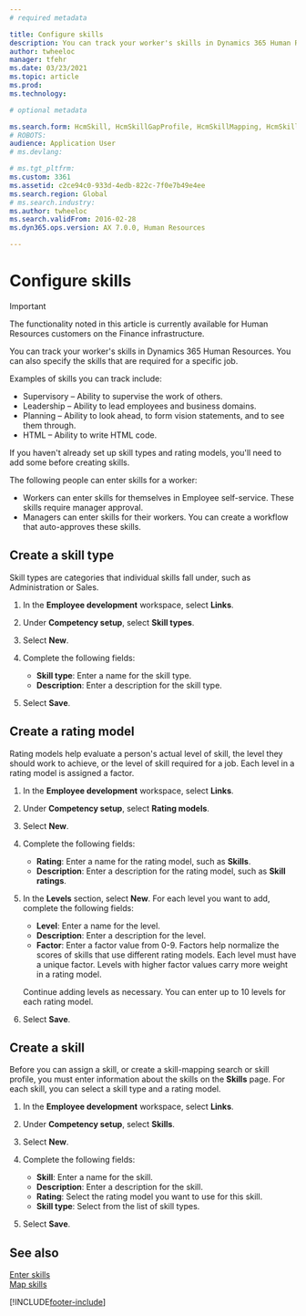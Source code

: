 ```yaml
---
# required metadata

title: Configure skills
description: You can track your worker's skills in Dynamics 365 Human Resources. You can also specify the skills that are required for a specific job.
author: twheeloc
manager: tfehr
ms.date: 03/23/2021
ms.topic: article
ms.prod: 
ms.technology: 

# optional metadata

ms.search.form: HcmSkill, HcmSkillGapProfile, HcmSkillMapping, HcmSkillType, HcmEmployeeDevelopmentWorkspace
# ROBOTS: 
audience: Application User
# ms.devlang: 

# ms.tgt_pltfrm: 
ms.custom: 3361
ms.assetid: c2ce94c0-933d-4edb-822c-7f0e7b49e4ee
ms.search.region: Global
# ms.search.industry: 
ms.author: twheeloc
ms.search.validFrom: 2016-02-28
ms.dyn365.ops.version: AX 7.0.0, Human Resources

---
```


# Configure skills

> [!IMPORTANT]
> The functionality noted in this article is currently available for Human Resources customers on the Finance infrastructure.  


You can track your worker's skills in Dynamics 365 Human Resources. You can also specify the skills that are required for a specific job.

Examples of skills you can track include:

- Supervisory – Ability to supervise the work of others.
- Leadership – Ability to lead employees and business domains.
- Planning – Ability to look ahead, to form vision statements, and to see them through.
- HTML – Ability to write HTML code.

If you haven't already set up skill types and rating models, you'll need to add some before creating skills.

The following people can enter skills for a worker:

- Workers can enter skills for themselves in Employee self-service. These skills require manager approval.
- Managers can enter skills for their workers. You can create a workflow that auto-approves these skills.

## Create a skill type

Skill types are categories that individual skills fall under, such as Administration or Sales.

1. In the **Employee development** workspace, select **Links**.

2. Under **Competency setup**, select **Skill types**.

3. Select **New**.

4. Complete the following fields:

   - **Skill type**: Enter a name for the skill type.
   - **Description**: Enter a description for the skill type.

5. Select **Save**.

## Create a rating model

Rating models help evaluate a person's actual level of skill, the level they should work to achieve, or the level of skill required for a job. Each level in a rating model is assigned a factor.

1. In the **Employee development** workspace, select **Links**.

2. Under **Competency setup**, select **Rating models**.

3. Select **New**.

4. Complete the following fields:

   - **Rating**: Enter a name for the rating model, such as **Skills**.
   - **Description**: Enter a description for the rating model, such as **Skill ratings**.

5. In the **Levels** section, select **New**. For each level you want to add, complete the following fields:

   - **Level**: Enter a name for the level.
   - **Description**: Enter a description for the level.
   - **Factor**: Enter a factor value from 0-9. Factors help normalize the scores of skills that use different rating models. Each level must have a unique factor. Levels with higher factor values carry more weight in a rating model.

   Continue adding levels as necessary. You can enter up to 10 levels for each rating model.

6. Select **Save**.

## Create a skill

Before you can assign a skill, or create a skill-mapping search or skill profile, you must enter information about the skills on the **Skills** page. For each skill, you can select a skill type and a rating model.

1. In the **Employee development** workspace, select **Links**.

2. Under **Competency setup**, select **Skills**.

3. Select **New**.

4. Complete the following fields:

   - **Skill**: Enter a name for the skill.
   - **Description**: Enter a description for the skill.
   - **Rating**: Select the rating model you want to use for this skill.
   - **Skill type**: Select from the list of skill types.

5. Select **Save**.

## See also

[Enter skills](hr-develop-enter-skills.md)<br>
[Map skills](hr-develop-map-skills.md)

[!INCLUDE[footer-include](../includes/footer-banner.md)]
